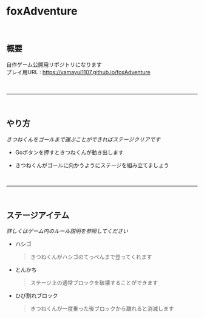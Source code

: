 # foxAdventure
<br>  

## 概要
自作ゲーム公開用リポジトリになります  
プレイ用URL : https://yamayui1107.github.io/foxAdventure
<br>  
<br>  

 ___
<br>  

 ## やり方
*きつねくんをゴールまで運ぶことができればステージクリアです*  
* Goボタンを押すときつねくんが動き出します  

* きつねくんがゴールに向かうようにステージを組み立てましょう  

<br>  

___
<br>  

## ステージアイテム
*詳しくはゲーム内のルール説明を参照してください*
* ハシゴ
  > きつねくんがハシゴのてっぺんまで登ってくれます
* とんかち
  > ステージ上の通常ブロックを破壊することができます
* ひび割れブロック
  > きつねくんが一度乗った後ブロックから離れると消滅します



